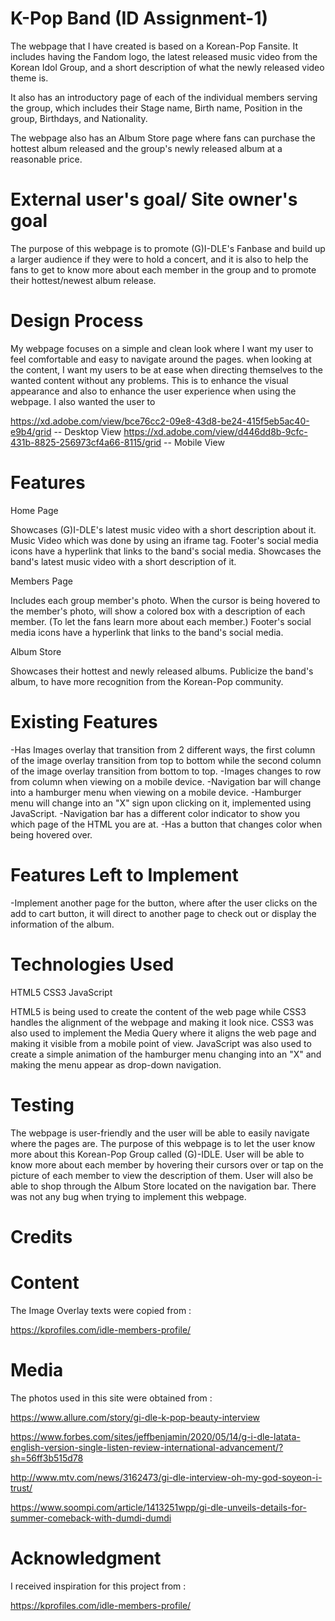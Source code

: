 # K-Pop Band (ID Assignment-1)

The webpage that I have created is based on a Korean-Pop Fansite. It includes having the Fandom logo, the latest released music video from the Korean Idol Group, and a short description of what the newly released video theme is.

It also has an introductory page of each of the individual members serving the group, which includes their Stage name, Birth name, Position in the group, Birthdays, and Nationality. 

The webpage also has an Album Store page where fans can purchase the hottest album released and the group's newly released album at a reasonable price.

# External user's goal/ Site owner's goal
The purpose of this webpage is to promote (G)I-DLE's Fanbase and build up a larger audience if they were to hold a concert, and it is also to help the fans to get to know more about each member in the group and to promote their hottest/newest album release.

# Design Process

My webpage focuses on a simple and clean look where I want my user to feel comfortable and easy to navigate around the pages. when looking at the content, I want my users to be at ease when directing themselves to the wanted content without any problems. This is to enhance the visual appearance and also to enhance the user experience when using the webpage. I also wanted the user to 

https://xd.adobe.com/view/bce76cc2-09e8-43d8-be24-415f5eb5ac40-e9b4/grid -- Desktop View
https://xd.adobe.com/view/d446dd8b-9cfc-431b-8825-256973cf4a66-8115/grid -- Mobile View

# Features
Home Page

Showcases (G)I-DLE's latest music video with a short description about it. Music Video which was done by using an iframe tag.
Footer's social media icons have a hyperlink that links to the band's social media.
Showcases the band's latest music video with a short description of it.


Members Page

Includes each group member's photo.
When the cursor is being hovered to the member's photo, will show a colored box with a description of each member. (To let the fans learn more about each member.)
Footer's social media icons have a hyperlink that links to the band's social media.



Album Store

Showcases their hottest and newly released albums.
Publicize the band's album, to have more recognition from the Korean-Pop community.

# Existing Features

-Has Images overlay that transition from 2 different ways, the first column of the image overlay transition from top to bottom while the second column of the image overlay transition from bottom to top.
-Images changes to row from column when viewing on a mobile device.
-Navigation bar will change into a hamburger menu when viewing on a mobile device.
-Hamburger menu will change into an "X" sign upon clicking on it, implemented using JavaScript.
-Navigation bar has a different color indicator to show you which page of the HTML you are at.
-Has a button that changes color when being hovered over.

# Features Left to Implement

-Implement another page for the button, where after the user clicks on the add to cart button, it will direct to another page to check out or display the information of the album.

# Technologies Used

HTML5
CSS3
JavaScript

HTML5 is being used to create the content of the web page while CSS3 handles the alignment of the webpage and making it look nice. CSS3 was also used to implement the Media Query where it aligns the web page and making it visible from a mobile point of view. JavaScript was also used to create a simple animation of the hamburger menu changing into an "X" and making the menu appear as drop-down navigation.

# Testing

The webpage is user-friendly and the user will be able to easily navigate where the pages are. The purpose of this webpage is to let the user know more about this Korean-Pop Group called (G)-IDLE. User will be able to know more about each member by hovering their cursors over or tap on the picture of each member to view the description of them. User will also be able to shop through the Album Store located on the navigation bar.
There was not any bug when trying to implement this webpage.


# Credits

# Content
The Image Overlay texts were copied from :

https://kprofiles.com/idle-members-profile/

# Media
The photos used in this site were obtained from :

https://www.allure.com/story/gi-dle-k-pop-beauty-interview

https://www.forbes.com/sites/jeffbenjamin/2020/05/14/g-i-dle-latata-english-version-single-listen-review-international-advancement/?sh=56ff3b515d78

http://www.mtv.com/news/3162473/gi-dle-interview-oh-my-god-soyeon-i-trust/

https://www.soompi.com/article/1413251wpp/gi-dle-unveils-details-for-summer-comeback-with-dumdi-dumdi

# Acknowledgment

I received inspiration for this project from :

https://kprofiles.com/idle-members-profile/